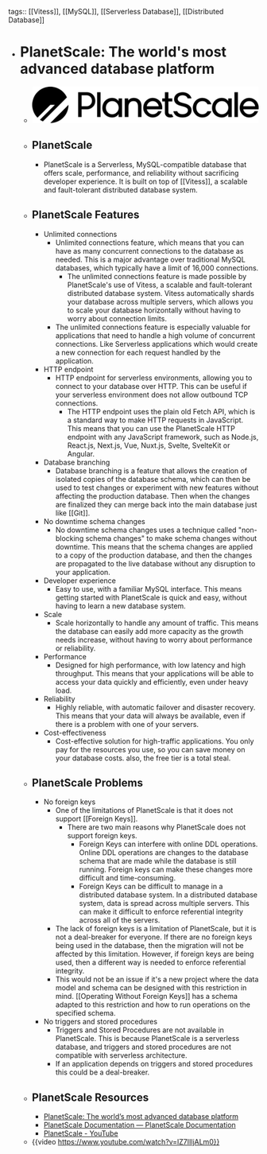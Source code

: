 tags:: [[Vitess]], [[MySQL]], [[Serverless Database]], [[Distributed Database]]

- # PlanetScale: The world's most advanced database platform
	- ![planetscale.png](../assets/planetscale_1687868894764_0.png)
	- ## PlanetScale
		- PlanetScale is a Serverless, MySQL-compatible database that offers scale, performance, and reliability without sacrificing developer experience. It is built on top of [[Vitess]], a scalable and fault-tolerant distributed database system.
	- ## PlanetScale Features
		- Unlimited connections
			- Unlimited connections feature, which means that you can have as many concurrent connections to the database as needed. This is a major advantage over traditional MySQL databases, which typically have a limit of 16,000 connections.
				- The unlimited connections feature is made possible by PlanetScale's use of Vitess, a scalable and fault-tolerant distributed database system. Vitess automatically shards your database across multiple servers, which allows you to scale your database horizontally without having to worry about connection limits.
			- The unlimited connections feature is especially valuable for applications that need to handle a high volume of concurrent connections. Like Serverless applications which would create a new connection for each request handled by the application.
		- HTTP endpoint
			- HTTP endpoint for serverless environments, allowing you to connect to your database over HTTP. This can be useful if your serverless environment does not allow outbound TCP connections.
				- The HTTP endpoint uses the plain old Fetch API, which is a standard way to make HTTP requests in JavaScript. This means that you can use the PlanetScale HTTP endpoint with any JavaScript framework, such as Node.js, React.js,  Next.js, Vue, Nuxt.js, Svelte, SvelteKit or Angular.
		- Database branching
			- Database branching is a feature that allows the creation of isolated copies of the database schema, which can then be used to test changes or experiment with new features without affecting the production database. Then when the changes are finalized they can merge back into the main database just like [[Git]].
		- No downtime schema changes
			- No downtime schema changes uses a technique called "non-blocking schema changes" to make schema changes without downtime. This means that the schema changes are applied to a copy of the production database, and then the changes are propagated to the live database without any disruption to your application.
		- Developer experience
			- Easy to use, with a familiar MySQL interface. This means getting started with PlanetScale is quick and easy, without having to learn a new database system.
		- Scale
			- Scale horizontally to handle any amount of traffic. This means the database can easily add more capacity as the growth needs increase, without having to worry about performance or reliability.
		- Performance
			- Designed for high performance, with low latency and high throughput. This means that your applications will be able to access your data quickly and efficiently, even under heavy load.
		- Reliability
			- Highly reliable, with automatic failover and disaster recovery. This means that your data will always be available, even if there is a problem with one of your servers.
		- Cost-effectiveness
			- Cost-effective solution for high-traffic applications. You only pay for the resources you use, so you can save money on your database costs. also, the free tier is a total steal.
	- ## PlanetScale Problems
		- No foreign keys
			- One of the limitations of PlanetScale is that it does not support [[Foreign Keys]].
				- There are two main reasons why PlanetScale does not support foreign keys.
					- Foreign Keys can interfere with online DDL operations. Online DDL operations are changes to the database schema that are made while the database is still running. Foreign keys can make these changes more difficult and time-consuming.
					- Foreign Keys can be difficult to manage in a distributed database system. In a distributed database system, data is spread across multiple servers. This can make it difficult to enforce referential integrity across all of the servers.
			- The lack of foreign keys is a limitation of PlanetScale, but it is not a deal-breaker for everyone. If there are no foreign keys being used in the database, then the migration will not be affected by this limitation. However, if foreign keys are being used, then a different way is needed to enforce referential integrity.
			- This would not be an issue if it's a new project where the data model and schema can be designed with this restriction in mind. [[Operating Without Foreign Keys]] has a schema adapted to this restriction and how to run operations on the specified schema.
		- No triggers and stored procedures
			- Triggers and Stored Procedures are not available in PlanetScale. This is because PlanetScale is a serverless database, and triggers and stored procedures are not compatible with serverless architecture.
			- If an application depends on triggers and stored procedures this could be a deal-breaker.
	- ## PlanetScale Resources
		- [PlanetScale: The world’s most advanced database platform](https://planetscale.com/)
		- [PlanetScale Documentation — PlanetScale Documentation](https://planetscale.com/docs)
		- [PlanetScale - YouTube](https://www.youtube.com/@PlanetScale)
	- {{video https://www.youtube.com/watch?v=lZ7IIljALm0}}
